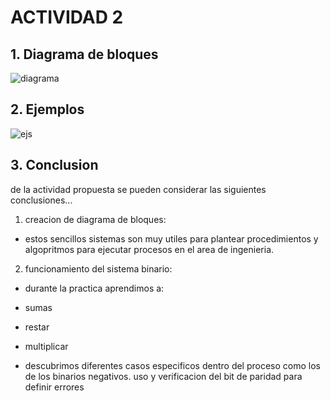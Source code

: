 # ACTIVIDAD 2
## 1. Diagrama de bloques
![diagrama](<https://i.imgur.com/JXGQDIV.jpeg>)

## 2. Ejemplos
![ejs](<https://i.imgur.com/uEZvAs1.png>)

## 3. Conclusion

de la actividad propuesta se pueden considerar las siguientes conclusiones...

1. creacion de diagrama de bloques:

- estos sencillos sistemas son muy utiles para plantear procedimientos y algopritmos para ejecutar procesos en el area de ingenieria.

2. funcionamiento del sistema binario:

- durante la practica aprendimos a:

- sumas
- restar
- multiplicar
- descubrimos diferentes casos especificos dentro del proceso como los de los binarios negativos. uso y verificacion del bit de paridad para definir errores